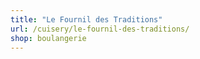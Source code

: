 ```yaml
---
title: "Le Fournil des Traditions"
url: /cuisery/le-fournil-des-traditions/
shop: boulangerie
---
```

